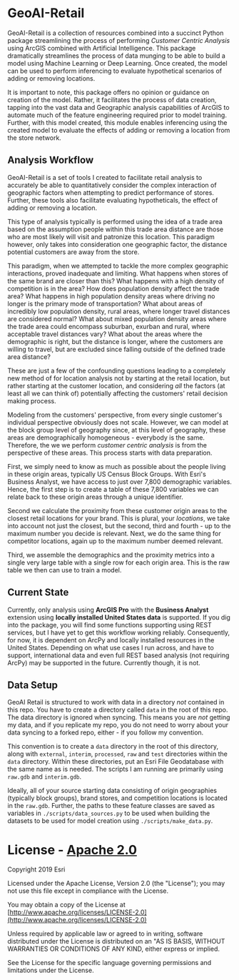 # GeoAI-Retail

GeoAI-Retail is a collection of resources combined into a succinct Python package streamlining the process of performing _Customer Centric Analysis_ using ArcGIS combined with Artificial Intelligence. This package dramatically streamlines the process of data munging to be able to build a model using Machine Learning or Deep Learning. Once created, the model can be used to perform inferencing to evaluate hypothetical scenarios of adding or removing locations. 

It is important to note, this package offers no opinion or guidance on creation of the model. Rather, it facilitates the process of data creation, tapping into the vast data and Geographic analysis capabilities of ArcGIS to automate much of  the feature engineering required prior to model training. Further, with this model created, this module enables inferencing using the created model to evaluate the effects of adding or removing a location from the store network.

## Analysis Workflow

GeoAI-Retail is a set of tools I created to facilitate retail analysis to accurately be able to quantitatively consider the complex interaction of geographic factors when attempting to predict performance of stores. Further, these tools also facilitate evaluating hypotheticals, the effect of adding or removing a location.

This type of analysis typically is performed using the idea of a trade area based on the assumption people within this trade area distance are those who are most likely will visit and patronize this location. This paradigm however, only takes into consideration one geographic factor, the distance potential customers are away from the store. 

This paradigm, when we attempted to tackle the more complex geographic interactions, proved inadequate and limiting. What happens when stores of the same brand are closer than this? What happens with a high density of competition is in the area? How does population density affect the trade area? What happens in high population density areas where driving no longer is the primary mode of transportation? What about areas of incredibly low population density, rural areas, where longer travel distances are considered normal? What about mixed population density areas where the trade area could encompass suburban, exurban and rural, where acceptable travel distances vary? What about the areas where the demographic is right, but the distance is longer, where the customers are willing to travel, but are excluded since falling outside of the defined trade area distance?

These are just a few of the confounding questions leading to a completely new method of for location analysis not by starting at the retail location, but rather starting at the customer location, and considering _all_ the factors (at least all we can think of) potentially affecting the customers' retail decision making process.

Modeling from the customers' perspective, from every single customer's individual perspective obviously does not scale. However, we can model at the block group level of geography since, at this level of geography, these areas are demographically homogeneous - everybody is the same. Therefore, the we we perform _customer centric analysis_ is from the perspective of these areas. This process starts with data preparation.

First, we simply need to know as much as possible about the people living in these origin areas, typically US Census Block Groups. With Esri's Business Analyst, we have access to just over 7,800 demographic variables. Hence, the first step is to create a table of these 7,800 variables we can relate back to these origin areas through a unique identifier.

Second we calculate the proximity from these customer origin areas to the closest retail locations for your brand. This is plural, your _locations_, we take into account not just the closest, but the second, third and fourth - up to the maximum number you decide is relevant. Next, we do the same thing for competitor locations, again up to the maximum number deemed relevant.

Third, we assemble the demographics and the proximity metrics into a single very large table with a single row for each origin area. This is the raw table we then can use to train a model.

## Current State

Currently, only analysis using __ArcGIS Pro__ with the __Business Analyst__ extension using __locally installed United States data__ is supported. If you dig into the package, you will find some functions supporting using REST services, but I have yet to get this workflow working reliably. Consequently, for now, it is dependent on ArcPy and locally installed resources in the United States. Depending on what use cases I run across, and have to support, international data and even full REST based analysis (not requiring ArcPy) may be supported in the future. Currently though, it is not.

## Data Setup

GeoAI Retail is structured to work with data in a directory _not_ contained in this repo. You have to create a directory called `data` in the root of this repo. The data directory is ignored when syncing. This means you are _not_ getting my data, and if you replicate my repo, you do not need to worry about your data syncing to a forked repo, either - if you follow my convention. 

This convention is to create a `data` directory in the root of this directory, along with `external`, `interim`, `processed`, `raw` and `test` directories within the `data` directory. Within these directories, put an Esri File Geodatabase with the same name as is needed. The scripts I am running are primarily using `raw.gdb` and `interim.gdb`. 

Ideally, all of your source starting data consisting of origin geographies (typically block groups), brand stores, and competition locations is located in the `raw.gdb`. Further, the paths to these feature classes are saved as variables in `./scripts/data_sources.py` to be used when building the datasets to be used for model creation using `./scripts/make_data.py`.

# License - [Apache 2.0](http://www.apache.org/licenses/LICENSE-2.0)

Copyright 2019 Esri

Licensed under the Apache License, Version 2.0 (the "License"); you may not use this file except in compliance with the License.

You may obtain a copy of the License at [http://www.apache.org/licenses/LICENSE-2.0](http://www.apache.org/licenses/LICENSE-2.0)

Unless required by applicable law or agreed to in writing, software distributed under the License is distributed on an "AS IS BASIS, WITHOUT WARRANTIES OR CONDITIONS OF ANY KIND, either express or implied.

See the License for the specific language governing permissions and limitations under the License.
